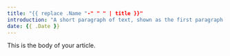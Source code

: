 ```yaml
---
title: "{{ replace .Name "-" " " | title }}"
introduction: "A short paragraph of text, shown as the first paragraph of the article, and on list pages."
date: {{ .Date }}
---
```

This is the body of your article.
